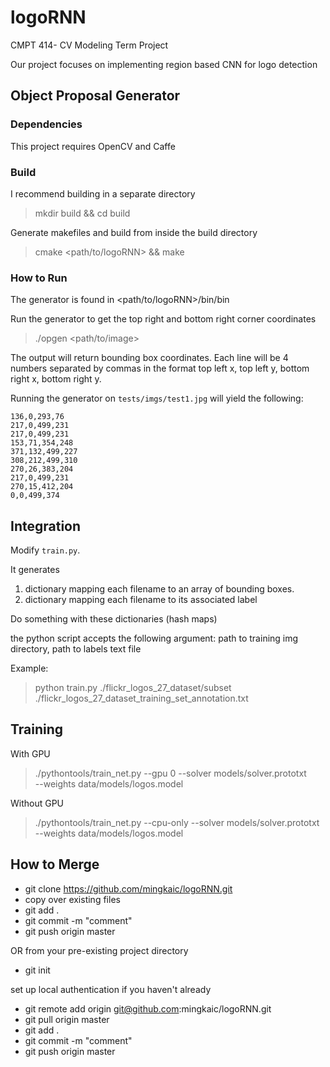 # logoRNN
CMPT 414- CV Modeling Term Project

Our project focuses on implementing region based CNN for logo detection

## Object Proposal Generator

### Dependencies

This project requires OpenCV and Caffe

### Build

I recommend building in a separate directory

> mkdir build && cd build

Generate makefiles and build from inside the build directory

> cmake <path/to/logoRNN> && make

### How to Run

The generator is found in <path/to/logoRNN>/bin/bin

Run the generator to get the top right and bottom right corner coordinates

> ./opgen <path/to/image>

The output will return bounding box coordinates. 
Each line will be 4 numbers separated by commas in the format top left x, top left y, bottom right x, bottom right y.

Running the generator on `tests/imgs/test1.jpg` will yield the following:

```
136,0,293,76
217,0,499,231
217,0,499,231
153,71,354,248
371,132,499,227
308,212,499,310
270,26,383,204
217,0,499,231
270,15,412,204
0,0,499,374
```

## Integration

Modify `train.py`. 

It generates 
1. dictionary mapping each filename to an array of bounding boxes. 
2. dictionary mapping each filename to its associated label

Do something with these dictionaries (hash maps)

the python script accepts the following argument: path to training img directory, path to labels text file

Example:

> python train.py ./flickr_logos_27_dataset/subset ./flickr_logos_27_dataset_training_set_annotation.txt

## Training

With GPU

> ./pythontools/train_net.py --gpu 0 --solver models/solver.prototxt \
      --weights data/models/logos.model

Without GPU

> ./pythontools/train_net.py --cpu-only --solver models/solver.prototxt \
      --weights data/models/logos.model

## How to Merge
- git clone https://github.com/mingkaic/logoRNN.git
- copy over existing files
- git add .
- git commit -m "comment"
- git push origin master

OR
from your pre-existing project directory
- git init

set up local authentication if you haven't already

- git remote add origin git@github.com:mingkaic/logoRNN.git
- git pull origin master
- git add .
- git commit -m "comment"
- git push origin master